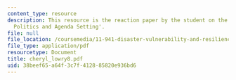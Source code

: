 ```yaml
---
content_type: resource
description: This resource is the reaction paper by the student on the topic 'Disaster
  Politics and Agenda Setting'.
file: null
file_location: /coursemedia/11-941-disaster-vulnerability-and-resilience-spring-2005/38beef65a64f3c7f412885820e936bd6_cheryl_lowry8.pdf
file_type: application/pdf
resourcetype: Document
title: cheryl_lowry8.pdf
uid: 38beef65-a64f-3c7f-4128-85820e936bd6
---
```

